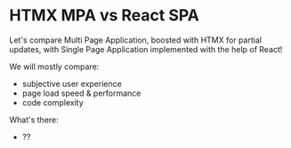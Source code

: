 # HTMX MPA vs React SPA

Let's compare Multi Page Application, boosted with HTMX for partial updates, with Single Page Application implemented with the help of React!

We will mostly compare:
* subjective user experience
* page load speed & performance
* code complexity

What's there:
* ??